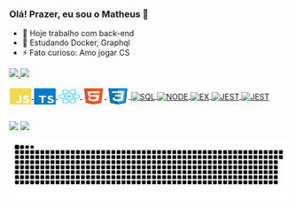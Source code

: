 ### Olá! Prazer, eu sou o Matheus 👋

- 🔭 Hoje trabalho com back-end
- 🌱 Estudando Docker, Graphql
- ⚡ Fato curioso: Amo jogar CS

<div align="left">
  <a href="https://github.com/Matheus-SS">
  <img height="180em" src="https://github-readme-stats.vercel.app/api?username=Matheus-SS&show_icons=true&theme=dark&include_all_commits=true&count_private=true"/>
  <img height="180em" src="https://github-readme-stats.vercel.app/api/top-langs/?username=Matheus-SS&layout=compact&langs_count=7&theme=dark"/>
</div>
  
<div style="display: inline_block"><br>
  <img align="center" alt="Js" height="30" width="40" src="https://raw.githubusercontent.com/devicons/devicon/master/icons/javascript/javascript-plain.svg">
  <img align="center" alt="Ts" height="30" width="40" src="https://raw.githubusercontent.com/devicons/devicon/master/icons/typescript/typescript-plain.svg">
  <img align="center" alt="React" height="30" width="40" src="https://raw.githubusercontent.com/devicons/devicon/master/icons/react/react-original.svg">
  <img align="center" alt="HTML" height="30" width="40" src="https://raw.githubusercontent.com/devicons/devicon/master/icons/html5/html5-original.svg">
  <img align="center" alt="CSS" height="30" width="40" src="https://raw.githubusercontent.com/devicons/devicon/master/icons/css3/css3-original.svg">
  <img align="center" alt="SQL" height="30" width="40" src="https://cdn.jsdelivr.net/gh/devicons/devicon/icons/postgresql/postgresql-plain-wordmark.svg" />
  <img align="center" alt="NODE" height="30" width="40" src="https://cdn.jsdelivr.net/gh/devicons/devicon/icons/nodejs/nodejs-original-wordmark.svg" />
  <img align="center" alt="EX" height="30" width="40" src="https://cdn.jsdelivr.net/gh/devicons/devicon/icons/express/express-original.svg" />
  <img align="center" alt="JEST" height="30" width="40" src="https://cdn.jsdelivr.net/gh/devicons/devicon/icons/jest/jest-plain.svg" />
  <img align="center" alt="JEST" height="30" width="40" src="https://cdn.jsdelivr.net/gh/devicons/devicon/icons/mongodb/mongodb-original.svg" />
</div>
  
##
  
 <div>
  <a href = "mailto:matheus_sa_santos@hotmail.com"><img src="https://img.shields.io/badge/Microsoft_Outlook-0078D4?style=for-the-badge&logo=microsoft-outlook&logoColor=white" target="_blank"></a>
  <a href="https://www.linkedin.com/in/matheus-santos-7b7820162" target="_blank"><img src="https://img.shields.io/badge/-LinkedIn-%230077B5?style=for-the-badge&logo=linkedin&logoColor=white" target="_blank"></a>
   
 ![Snake animation](https://github.com/Matheus-SS/Matheus-SS/blob/output/github-contribution-grid-snake.svg)
 </div>
